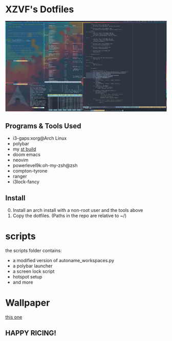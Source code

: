 # XZVF's Dotfiles

![](scrots/s1.png)

## Programs & Tools Used
- i3-gaps:xorg@Arch Linux
- polybar
- my [st build](https://github.com/x-zvf/st)
- doom emacs
- neovim
- powerlevel9k:oh-my-zsh@zsh
- compton-tyrone
- ranger
- i3lock-fancy

## Install
0. Install an arch install with a non-root user and the tools above
1. Copy the dotfiles. (Paths in the repo are relative to ~/)

# scripts
the scripts folder contains:
- a modified version of autoname_workspaces.py
- a polybar launcher
- a screen lock script
- hotspot setup
- and more

# Wallpaper
[this one](https://i.redd.it/59bsn5hgnojy.jpg)

## HAPPY RICING!
